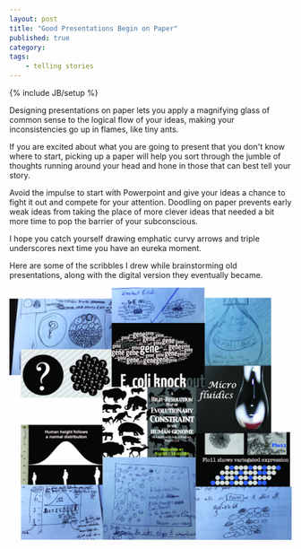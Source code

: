 ```yaml
---
layout: post
title: "Good Presentations Begin on Paper"
published: true
category:
tags:
    - telling stories
---
```

{% include JB/setup %}


Designing presentations on paper lets you apply a magnifying glass of common sense to the logical flow of your ideas, making your inconsistencies go up in flames, like tiny ants.

If you are excited about what you are going to present that you don't know where to start, picking up a paper will help you sort through the jumble of thoughts running around your head and hone in those that can best tell your story.

Avoid the impulse to start with Powerpoint and give your ideas a chance to fight it out and compete for your attention. Doodling on paper prevents early weak ideas from taking the place of more clever ideas that needed a bit more time to pop the barrier of your subconscious.

I hope you catch yourself drawing emphatic curvy arrows and triple underscores next time you have an eureka moment.

Here are some of the scribbles I drew while brainstorming old presentations, along with the digital version they eventually became.

![Before after](/assets/before_after_presentations.jpg)
